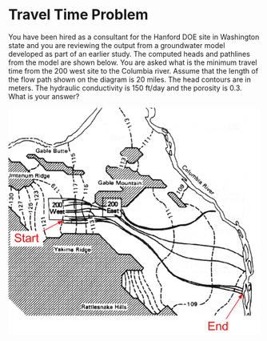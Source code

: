 # Travel Time Problem

You have been hired as a consultant for 
the Hanford DOE site in Washington state 
and you are reviewing the output from a 
groundwater model developed as part of an 
earlier study. The computed heads and 
pathlines from the model are shown below. 
You are asked what is the minimum travel 
time from the 200 west site to the Columbia 
river. Assume that the length of the flow 
path shown on the diagram is 20 miles. The 
head contours are in meters. The hydraulic 
conductivity is 150 ft/day and the porosity 
is 0.3. What is your answer?

![columbia.gif](images/columbia.gif)